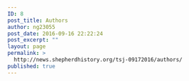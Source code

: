 ```yaml
---
ID: 8
post_title: Authors
author: ng23055
post_date: 2016-09-16 22:22:24
post_excerpt: ""
layout: page
permalink: >
  http://news.shepherdhistory.org/tsj-09172016/authors/
published: true
---
```

<!-- Here be dragons.-->